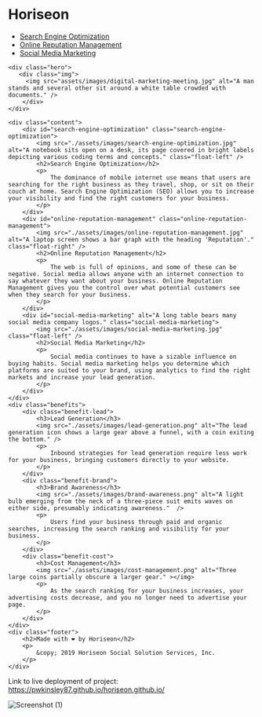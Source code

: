 <!DOCTYPE html>
<html lang="en-us">

<head>
    <meta charset="UTF-8" />
    <link rel="stylesheet" href="assets/css_1/style_1.css">
    <title>Horiseon - Search Engine Optimization</title>
</head>

<body>
    <div class="header">
        <h1>Hori<span class="seo">seo</span>n</h1>
        <div>
            <ul>
                <li>
                    <a href="#search-engine-optimization">Search Engine Optimization</a>
                </li>
                <li>
                    <a href="#online-reputation-management">Online Reputation Management</a>
                </li>
                <li>
                    <a href="#social-media-marketing">Social Media Marketing</a>
                </li>
            </ul>
        </div>
    </div>

    <div class="hero">
       <div class="img">
         <img src="assets/images/digital-marketing-meeting.jpg" alt="A man stands and several other sit around a white table crowded with documents." />
        </div> 
    </div>

    <div class="content">
        <div id="search-engine-optimization" class="search-engine-optimization">
            <img src="./assets/images/search-engine-optimization.jpg" alt="A notebook sits open on a desk, its page covered in bright labels depicting various coding terms and concepts." class="float-left" />
            <h2>Search Engine Optimization</h2>
            <p>
                The dominance of mobile internet use means that users are searching for the right business as they travel, shop, or sit on their couch at home. Search Engine Optimization (SEO) allows you to increase your visibility and find the right customers for your business.
            </p>
        </div>
        <div id="online-reputation-management" class="online-reputation-management">
            <img src="./assets/images/online-reputation-management.jpg" alt="A laptop screen shows a bar graph with the heading 'Reputation'."  class="float-right" />
            <h2>Online Reputation Management</h2>
            <p>
                The web is full of opinions, and some of these can be negative. Social media allows anyone with an internet connection to say whatever they want about your business. Online Reputation Management gives you the control over what potential customers see when they search for your business.
            </p>
        </div>
        <div id="social-media-marketing" alt="A long table bears many social media company logos." class="social-media-marketing">
            <img src="./assets/images/social-media-marketing.jpg" class="float-left" />
            <h2>Social Media Marketing</h2>
            <p>
                Social media continues to have a sizable influence on buying habits. Social media marketing helps you determine which platforms are suited to your brand, using analytics to find the right markets and increase your lead generation.
            </p>
        </div>
    </div>
    <div class="benefits">
        <div class="benefit-lead">
            <h3>Lead Generation</h3>
            <img src="./assets/images/lead-generation.png" alt="The lead generation icon shows a large gear above a funnel, with a coin exiting the bottom." />
            <p>
                Inbound strategies for lead generation require less work for your business, bringing customers directly to your website.
            </p>
        </div>
        <div class="benefit-brand">
            <h3>Brand Awareness</h3>
            <img src="./assets/images/brand-awareness.png" alt="A light bulb emerging from the neck of a three-piece suit emits waves on either side, presumably indicating awareness."  />
            <p>
                Users find your business through paid and organic searches, increasing the search ranking and visibility for your business.
            </p>
        </div>
        <div class="benefit-cost">
            <h3>Cost Management</h3>
            <img src="./assets/images/cost-management.png" alt="Three large coins partially obscure a larger gear." ></img>
            <p>
                As the search ranking for your business increases, your advertising costs decrease, and you no longer need to advertise your page.
            </p>
        </div>
    </div>
    <div class="footer">
        <h2>Made with ❤️️ by Horiseon</h2>
        <p>
            &copy; 2019 Horiseon Social Solution Services, Inc.
        </p>
    </div>
</body>

</html>

Link to live deployment of project: https://pwkinsley87.github.io/horiseon.github.io/

![Screenshot (1)](https://user-images.githubusercontent.com/102868418/166130334-8e05d793-52f0-49f9-931c-9a846e5c6dd2.png)
